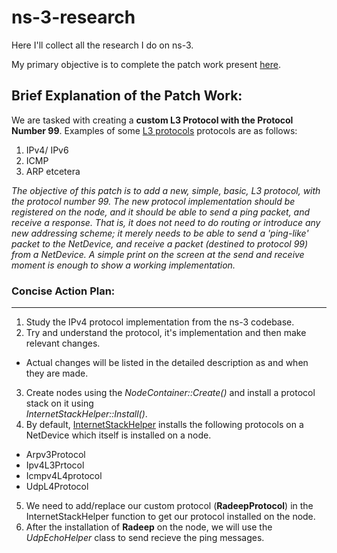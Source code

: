 # ns-3-research
Here I'll collect all the research I do on ns-3.


My primary objective is to complete the patch work present [here](https://www.nsnam.org/wiki/GSOC2018PatchRequirement).

## Brief Explanation of the Patch Work:

  We are tasked with creating a **custom L3 Protocol with the Protocol Number 99**. Examples of some [L3 protocols](http://www.cs.miami.edu/home/burt/learning/Csc688.012/lecture1/)  protocols are as follows:
1. IPv4/ IPv6
2. ICMP
3. ARP etcetera

  *The objective of this patch is to add a new, simple, basic, L3 protocol, with the protocol number 99. The new protocol implementation should be registered on the node, and it should be
  able to send a ping packet, and receive a response. That is, it does not need to do routing or introduce any new addressing scheme; it merely 
  needs to be able to send a 'ping-like' packet to the NetDevice, and receive a packet (destined to protocol 99) from a NetDevice. A simple
  print on the screen at the send and receive moment is enough to show a working implementation.*
  
### Concise Action Plan:
-----------------------
  
1. Study the IPv4 protocol implementation from the ns-3 codebase.
2. Try and understand the protocol, it's implementation and then make relevant changes.
  + Actual changes will be listed in the detailed description as and when they are made.
3. Create nodes using the *NodeContainer::Create()* and install a protocol stack on it using  
*InternetStackHelper::Install()*.
4. By default, [InternetStackHelper](https://www.nsnam.org/docs/release/3.10/manual/html/internet-stack.html) installs the following protocols on a NetDevice which itself is
installed on a node.
  + Arpv3Protocol
  + Ipv4L3Prtocol
  + Icmpv4L4protocol
  + UdpL4Protocol
5. We need to add/replace our custom protocol (**RadeepProtocol**) in the InternetStackHelper function to 
get our protocol installed on the node.
6. After the installation of **Radeep** on the node, we will use the *UdpEchoHelper* class to send recieve 
the ping messages.
  
